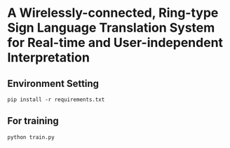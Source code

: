 # A Wirelessly-connected, Ring-type Sign Language Translation System for Real-time and User-independent Interpretation  

## Environment Setting
```
pip install -r requirements.txt
```
  
## For training
```
python train.py
```


